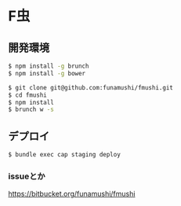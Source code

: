 F虫
=========

## 開発環境

```bash
$ npm install -g brunch
$ npm install -g bower
```

```bash
$ git clone git@github.com:funamushi/fmushi.git
$ cd fmushi
$ npm install
$ brunch w -s
```

## デプロイ

```bash
$ bundle exec cap staging deploy
```

### issueとか
https://bitbucket.org/funamushi/fmushi
